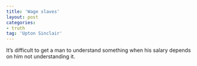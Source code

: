 ```yaml
---
title: 'Wage slaves'
layout: post
categories:
- truth
tag: 'Upton Sinclair'
---
```


It’s difficult to get a man to understand something when his salary depends on him not understanding it.